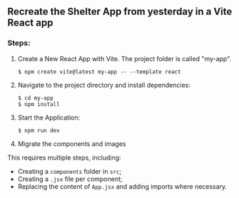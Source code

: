 ## Recreate the Shelter App from yesterday in a Vite React app

### Steps:
1.  Create a New React App with Vite. The project folder is called "my-app".

    ```
    $ npm create vite@latest my-app -- --template react
    ```

2.  Navigate to the project directory and install dependencies:

    ```
    $ cd my-app
    $ npm install
    ```

3.  Start the Application:

    ```
    $ npm run dev
    ```

4. Migrate the components and images 

This requires multiple steps, including:
- Creating a `components` folder in `src`;
- Creating a `.jsx` file per component;
- Replacing the content of `App.jsx` and adding imports where necessary.
